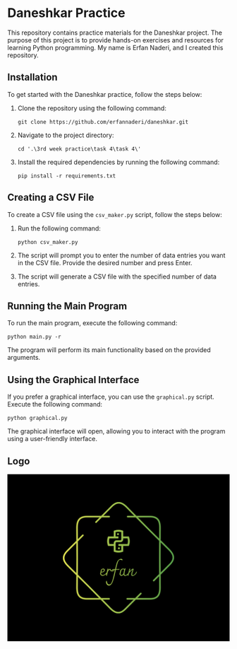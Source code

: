 # Daneshkar Practice

This repository contains practice materials for the Daneshkar project. The purpose of this project is to provide hands-on exercises and resources for learning Python programming. My name is Erfan Naderi, and I created this repository.

## Installation

To get started with the Daneshkar practice, follow the steps below:

1. Clone the repository using the following command:

   ```
   git clone https://github.com/erfannaderi/daneshkar.git
   ```

2. Navigate to the project directory:

   ```
   cd '.\3rd week practice\task 4\task 4\' 
   ```

3. Install the required dependencies by running the following command:

   ```
   pip install -r requirements.txt
   ```

## Creating a CSV File

To create a CSV file using the `csv_maker.py` script, follow the steps below:

1. Run the following command:

   ```
   python csv_maker.py
   ```

2. The script will prompt you to enter the number of data entries you want in the CSV file. Provide the desired number and press Enter.

3. The script will generate a CSV file with the specified number of data entries.

## Running the Main Program

To run the main program, execute the following command:

```
python main.py -r
```

The program will perform its main functionality based on the provided arguments.

## Using the Graphical Interface

If you prefer a graphical interface, you can use the `graphical.py` script. Execute the following command:

```
python graphical.py
```

The graphical interface will open, allowing you to interact with the program using a user-friendly interface.

## Logo

![Alt git image](https://github.com/erfannaderi/daneshkar/blob/main/erfan-high-resolution-logo.png)